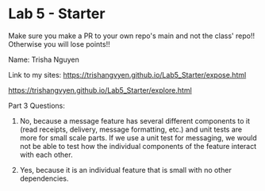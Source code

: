 # Lab 5 - Starter
Make sure you make a PR to your own repo's main and not the class' repo!! Otherwise you will lose points!!

Name: Trisha Nguyen

Link to my sites:
https://trishangvyen.github.io/Lab5_Starter/expose.html

https://trishangvyen.github.io/Lab5_Starter/explore.html

Part 3 Questions:

1. No, because a message feature has several different components to it (read receipts, delivery, message formatting, etc.) and unit tests are more for small scale parts. If we use a unit test for messaging, we would not be able to test how the individual components of the feature interact with each other.

2. Yes, because it is an individual feature that is small with no other dependencies.